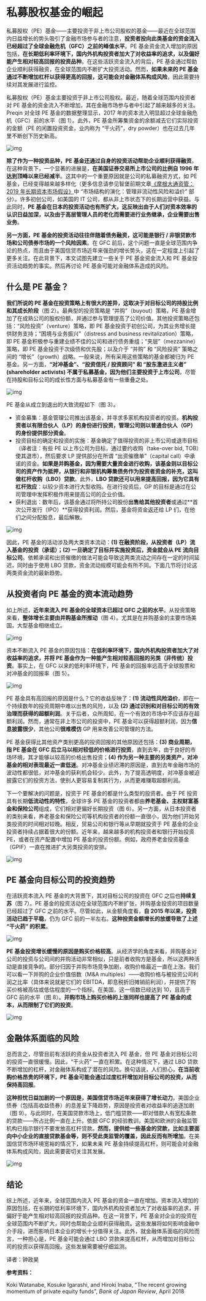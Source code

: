 # 私募股权基金的崛起

私募股权（PE）基金——主要投资于非上市公司股权的基金——最近在全球范围内日益增长的势头吸引了金融市场参与者的注意，**投资者投向此类基金的资金流入已经超过了全球金融危机（GFC）之前的峰值水平**。PE 基金资金流入增加的原因包括，**在长期低利率环境下，国内外机构投资者加大了对收益率的追求，以及偏好能产生相对较高回报的投资品种**。在这些活跃资金流入的背后，PE 基金通过帮助企业顺利获得融资，在全球范围内不断扩大投资活动。然而，**如果未来的 PE 基金通过不断增加杠杆以获得更高的回报，这可能会对金融体系构成风险**，因此需要持续对其发展进行监控。

私募股权（PE）基金主要投资于非上市公司股权。最近，随着全球范围内投资者对 PE 基金的资金流入不断增加，其在金融市场参与者中引起了越来越多的关注。Preqin 对全球 PE 基金的数据整理显示，2017 年的资本流入明显超过全球金融危机（GFC）前的水平（图 1）。此外，PE 基金所筹集资金的余额减去它们实际投资的金额（PE 的闲置投资资金，业内称为 “干火药”，dry powder）也在过去几年里不断创下历史新高。

![img](https://rocks.wisburg.com/c9c3796e-72e6-469c-908f-2849101701fc)

**除了作为一种投资品种，PE 基金还通过自身的投资活动帮助企业顺利获得融资**。在这种背景下，一个显著的进展是，**在美国证券交易所上市公司的比例自 1996 年达到顶峰以来已经减半**。这其中的一个重要原因就是公司的私募融资方式，如 PE 基金，已经变得越来越多样化（更多信息请参见智堡前期文章[《摩根大通资管：2019 年长期资本市场假设》](https://m.wisburg.com/article/180653)中 “市场结构的演化：管理非流动性风险和溢价” 部分）。许多初创公司，如美国的 IT 公司，都从非上市状态下的长期运营中获益。与此同时，**PE 基金在日本的投资活动也有所扩大，这反映出由于人们对资本效率的认识日益加深，以及由于高层管理人员的老化而需要进行业务继承，企业需要出售业务**。

**另一方面，PE 基金的投资活动往往伴随着债务融资，这可能是银行 / 非银贷款市场和公司债券市场的一个风险因素**。在 GFC 前后，这个问题一直是全球范围内争论的热点，而且由于美国信贷市场近年来强劲的增长势头，这在一定程度上引起了更多关注。在此背景下，本文试图先建立一些关于 PE 基金资金流入和 PE 基金投资活动趋势的事实。然后再讨论 PE 基金可能对金融体系造成的风险。

## 什么是 PE 基金？

**我们所说的 PE 基金在投资策略上有很大的差异，这取决于对目标公司的持股比例和其成长阶段**（图 2）。最典型的投资策略是 “并购”（buyout）策略，PE 基金增加了在成熟公司的股权份额，并通过参与管理提高了公司价值。其他投资策略还包括：“风险投资”（venture）策略，即 PE 基金投资于初创公司，为其业务增长提供财务支持；“困境与业务振兴”（distress and business revitalization）策略，即 PE 基金积极参与重建业绩不佳的公司和进行债务重组；“夹层”（mezzanine）策略，即 PE 基金投资于次级债和优先股；以及介于 “并购” 和 “风险投资” 策略之间的 “增长”（growth）战略。一般来说，所有采用这些策略的基金都被归为 PE 基金。另一方面，**“对冲基金”、“投资信托 / 投资顾问” 和 “股东激进主义者” (shareholder activists) 不属于私募基金，因为他们主要投资于上市公司**，尽管在持股和目标公司的成长性方面与私募基金有一些重叠之处。

![img](https://rocks.wisburg.com/4a9e652e-e268-48e2-8815-ca313be2ec60)

PE 基金从成立到退出的大致流程如下（图 3）。

- 资金募集：基金管理公司推出该基金，并寻求多家机构投资者的投资。**机构投资者以有限合伙人（LP）的身份进行投资，管理公司则以普通合伙人（GP）的身份提供部分资金**。
- 投资目标的确定和投资的实施：基金确定了值得投资的非上市公司或退市目标（译者注：有些 PE 以上市公司为目标，通过要约收购（take-over bid, TOB）使其退市），然后要求 LP 提供部分在所谓 “出资催缴单”（capital call）中承诺的资金。**如果是并购基金，因为需要大量资金进行收购，该基金则以目标公司的资产作为抵押，从银行和非银机构筹集债务作为投资者资金的补充，这叫做杠杆收购（LBO）贷款**。此外，**LBO 贷款还可以用来提高回报，因为它具有杠杆效应**：以较少资本进行大型收购。在进行投资后，GP 的目标是通过在公司管理中发挥积极作用来提高公司的企业价值。
- 获利退出：数年后，该基金通过将所持公司股份**出售给其他投资者**或通过**首次公开发行（IPO）**获得投资利润。然后，基金将资金返还给 LP 们，在他们之间分配股息，最后解散。

![img](https://rocks.wisburg.com/1815214f-f7a1-44f0-892d-b2f5171200e6)

因此，PE 基金的活动涉及两大类资本流动：**(1) 在融资阶段，从投资者（LP）流入基金的投资（承诺）；(2) 一旦确定了目标并实施投资后，资金就会从 PE 流向目标公司**。依赖承诺和出资催缴的做法可能会导致这两类流动之间存在一定的时间延迟，同时由于使用 LBO 贷款，资金流动规模可能会有所不同。下面几节将讨论这两类资金流的最新趋势。

## 从投资者向 PE 基金的资本流动趋势

如上所述，**近年来流入 PE 基金的全球资本已超过 GFC 之前的水平**。从投资策略来看，**整体增长主要由并购基金所推动**（图 4）。尤其是在并购基金的主要市场美国，大型基金相继成立。

![img](https://rocks.wisburg.com/8440e8d8-a988-4734-af3c-88aaa33cf222)

资本不断流入 PE 基金的原因包括：**在低利率环境下，国内外机构投资者加大了对收益率的追求，并将 PE 基金作为一种能产生相对较高回报的另类（非传统）投资**。事实上，在 GFC 以来的低利率环境下，PE 基金的回报率远高于全球股票和对冲基金的回报率（图 5）。

![img](https://rocks.wisburg.com/8360a149-d87a-4460-bf49-874e0a307e11)

PE 基金具有高回报的原因是什么？它的收益反映了：**(1) 流动性风险溢价**，即在一个持续数年的投资周期中难以出售的风险，以及 **(2) 通过识别和对目标公司的有效治理而获得的超额利润**。关于后者，众所周知，在一个有效的市场中不应该存在超额利润。然而，通常在非上市公司的投资中，PE 基金可以获得超额利润，因为**信息披露很少**，其他公司**很难模仿** GP 用来改善公司管理的方法。

PE 基金获得比其他资产类别更高的投资回报的其他原因还包括：**(3) 商业周期，指 PE 基金在 GFC 后立马以相对较低的价格进行投资**，直到去年，由于良好的市场环境，其才能够以较高的价格出售投资；**(4) 作为另一种主要的另类资产，对冲基金的相对表现最近一直低迷**。对冲基金业绩迟滞的原因是，直到去年金融市场的波动性都很低，对冲基金的获利机会较少。此外，为了提高透明度，对冲基金被迫披露它们的投资方法，使别人更容易复制其行为，从而更难赚取超额利润。

下一个要解决的问题是，投资于 PE 基金的都是什么类型的投资者。由于 PE 投资具有长期**低流动性的特性**，全球许多 PE 基金的投资者都由**养老基金、主权财富基金和保险公司**组成，它们相对更偏好长期投资（图 6）。另一方面，从日本投资者的类别来看，养老基金和保险公司等机构投资者的份额一直很小，因为他们开始另类投资的时间相对较晚。相反，贸易公司和银行等从早期就投资于 PE 基金的企业投资者持续占据着很大的份额。近年来，越来越多的机构投资者和银行开始投资 PE，或者在资产配置中增加 PE 基金的投资份额。例如，政府养老金投资基金（GPIF）一直在推进扩大另类投资的安排。

![img](https://rocks.wisburg.com/85edbdda-8270-4a92-936d-e32927e1e3a1)

## PE 基金向目标公司的投资趋势

在活跃资本流入 PE 基金的大背景下，其对目标公司的投资在 GFC 之后也**持续复苏**（图 7）。PE 基金的投资活动在全球范围内不断扩张，并购基金投资的项目数量已经超过了 GFC 之前的水平。尽管如此，从金额角度看，**自 2015 年以来，投资活动已趋于平稳**，仍为 GFC 前的一半左右。**这种投资金额增长的放缓导致了上述 “干火药” 的积累**。

![img](https://rocks.wisburg.com/3aa885dc-123c-4205-b33c-476935a6f941)

**PE 基金投资增长缓慢的原因是购买价格较高**。从经济学的角度来看，并购基金对公司的投资与公司间的并购活动非常相似，只是前者收购方是基金，所以这两种活动是直接竞争的。部分归因于并购市场竞争加剧，收购价格最近一直在上涨。我们可以看一下并购的企业价值倍数（M&A multiples）——收购价格与被投资公司利润之比率（具体来说就是它们的 EBITDA，即息税折旧摊销前利润），并提供了购买价格被高估或低估程度的一个指标。在美国，这一倍数已经达到 10，且高于 GFC 前的水平（图 8）。**并购市场上购买价格的上涨同样也提高了 PE 基金的成本，从而限制了它们的投资**。

![img](https://rocks.wisburg.com/cf2dd4bc-f5c7-4233-ba2f-1796e31603a0)

## 金融体系面临的风险

总而言之，尽管目前有活跃的资金从投资者流入 PE 基金，但 PE 基金对目标公司的投资一直很缓慢。因此，“干火药” 一直在积累。在这种情况下，通过 LBO 贷款不断增加的杠杆，对金融体系构成了潜在的风险。换句话说，人们担心，**在当前收购价格昂贵的环境下，PE 基金可能会通过过度杠杆增加对目标公司的投资，从而保持高回报**。

**这种担忧日益加剧的一个原因是，美国信贷市场近年来获得了增长动力**。美国企业债券（包括高收益债券）的息差呈下降趋势，原因是投资者对收益率的追逐加剧（图 9）。与此同时，在美国贷款市场上，低门槛贷款——即对借款人有宽松条款的贷款——所占比例一直在上升。依据 GFC 的经验教训，美国和欧洲的金融监管机构已指示银行不要发放高杠杆贷款。**然而，提供给一些基金的贷款，比如主要面向中小企业的直接贷款基金等，则不受此类监管的覆盖，因此反而有所增加**。在美国信贷市场环境宽裕的情况下，如果未来 PE 基金持续提高杠杆，则可能会对金融体系构成风险，因此需要密切关注其发展。

![img](https://rocks.wisburg.com/8897b02d-3582-40a9-b577-10b9ab972b9d)

## 结论

综上所述，近年来，全球范围内流入 PE 基金的资金一直在增加。资本流入增加的原因包括，在长期的低利率环境下，国内外机构投资者加大了对收益率的追求，并偏好于能产生相对较高回报的投资品种。在这一背景下，PE 基金对企业的投资在全球范围内不断扩大，同时也帮助企业顺利获得融资。这些发展将如何影响金融中介手段，进而影响日本企业的增长十分值得关注。此外，就金融体系面临的风险而言，一种担心是，PE 基金可能会通过 LBO 贷款来提高杠杆，从而增加对目标公司的投资以获得高回报。这些发展需要被仔细监测。

译者：钟政昊

**参考资料：**

Koki Watanabe, Kosuke Igarashi, and Hiroki Inaba, "The recent growing momentum of private equity funds", *Bank of Japan Review*, April 2018